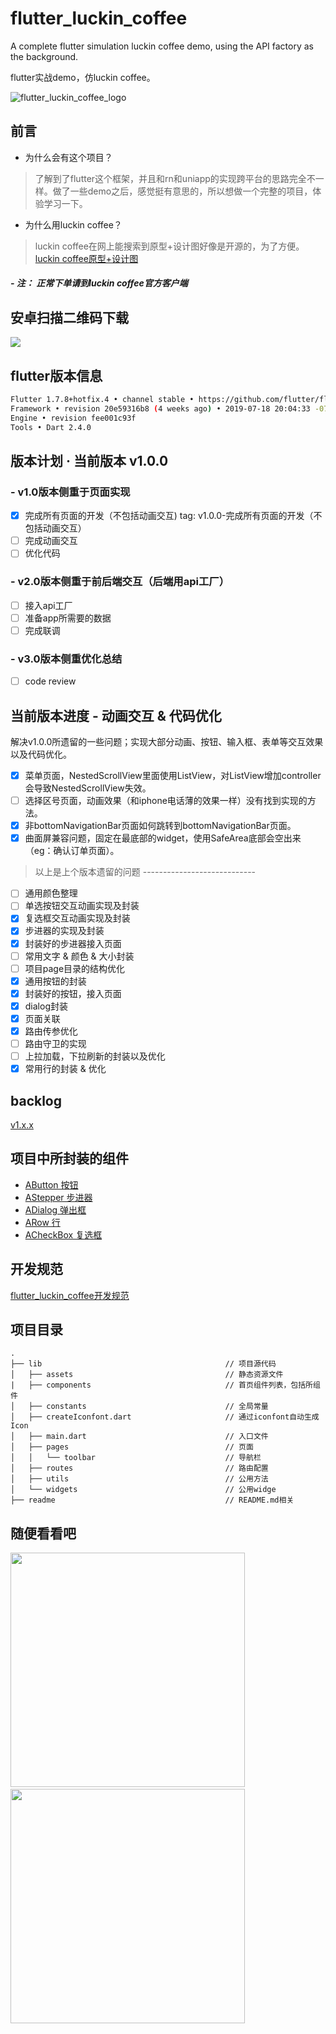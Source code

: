 <!--
 * @Author: meetqy
 * @since: 2019-08-10 16:41:08
 * @lastTime: 2019-09-20 16:23:14
 * @LastEditors: meetqy
 -->
# flutter_luckin_coffee

A complete flutter simulation luckin coffee demo, using the API factory as the background.

flutter实战demo，仿luckin coffee。

![flutter_luckin_coffee_logo](./readme/images/githead1.png)

## 前言

- 为什么会有这个项目？

> 了解到了flutter这个框架，并且和rn和uniapp的实现跨平台的思路完全不一样。做了一些demo之后，感觉挺有意思的，所以想做一个完整的项目，体验学习一下。

- 为什么用luckin coffee？

> luckin coffee在网上能搜索到原型+设计图好像是开源的，为了方便。[luckin coffee原型+设计图](https://www.xiaopiu.com/square?libPop=project&libId=5c306b252d5cd56e70a1e640)

##### - 注： 正常下单请到luckin coffee官方客户端

## 安卓扫描二维码下载

![](./Android.png)

## flutter版本信息

``` bash
Flutter 1.7.8+hotfix.4 • channel stable • https://github.com/flutter/flutter.git
Framework • revision 20e59316b8 (4 weeks ago) • 2019-07-18 20:04:33 -0700
Engine • revision fee001c93f
Tools • Dart 2.4.0
```

## 版本计划 · 当前版本 v1.0.0

### - v1.0版本侧重于页面实现

- [x] 完成所有页面的开发（不包括动画交互) tag: v1.0.0-完成所有页面的开发（不包括动画交互）
- [ ] 完成动画交互
- [ ] 优化代码

### - v2.0版本侧重于前后端交互（后端用api工厂）

- [ ] 接入api工厂
- [ ] 准备app所需要的数据
- [ ] 完成联调

### - v3.0版本侧重优化总结

- [ ] code review

## 当前版本进度 - 动画交互 & 代码优化

解决v1.0.0所遗留的一些问题；实现大部分动画、按钮、输入框、表单等交互效果以及代码优化。

- [x] 菜单页面，NestedScrollView里面使用ListView，对ListView增加controller会导致NestedScrollView失效。
- [ ] 选择区号页面，动画效果（和iphone电话薄的效果一样）没有找到实现的方法。
- [x] 非bottomNavigationBar页面如何跳转到bottomNavigationBar页面。
- [x] 曲面屏兼容问题，固定在最底部的widget，使用SafeArea底部会空出来（eg：确认订单页面）。

> 以上是上个版本遗留的问题 ----------------------------

- [ ] 通用颜色整理
- [ ] 单选按钮交互动画实现及封装
- [x] 复选框交互动画实现及封装
- [x] 步进器的实现及封装
- [x] 封装好的步进器接入页面
- [ ] 常用文字 & 颜色 & 大小封装
- [ ] 项目page目录的结构优化
- [x] 通用按钮的封装
- [x] 封装好的按钮，接入页面
- [x] dialog封装
- [x] 页面关联
- [x] 路由传参优化
- [ ] 路由守卫的实现
- [ ] 上拉加载，下拉刷新的封装以及优化
- [x] 常用行的封装 & 优化

## backlog

[v1.x.x](./readme/backlog/v1.x.x.md)

## 项目中所封装的组件

- [AButton 按钮](./lib/components/abutton)
- [AStepper 步进器](./lib/components/astepper)
- [ADialog 弹出框](./lib/components/adialog)
- [ARow 行](./lib/components/arow)
- [ACheckBox 复选框](./lib/components/acheckbox)


## 开发规范

[flutter_luckin_coffee开发规范](./readme/开发规范.md)

## 项目目录

``` tree
.
├── lib                                         // 项目源代码
│   ├── assets                                  // 静态资源文件
|   ├── components                              // 首页组件列表，包括所组件
│   ├── constants                               // 全局常量
│   ├── createIconfont.dart                     // 通过iconfont自动生成Icon
│   ├── main.dart                               // 入口文件
│   ├── pages                                   // 页面
│   │   └── toolbar                             // 导航栏
│   ├── routes                                  // 路由配置
│   ├── utils                                   // 公用方法
│   └── widgets                                 // 公用widge
├── readme                                      // README.md相关
```
## 随便看看吧

<img src="./readme/images/1.gif" width="375"/>&emsp;&emsp;&emsp;&emsp;<img src="./readme/images/2.gif" width="375"/>